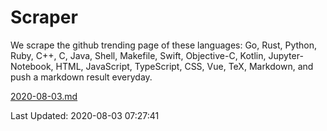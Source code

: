 # Scraper

We scrape the github trending page of these languages: Go, Rust, Python, Ruby, C++, C, Java, Shell, Makefile, Swift, Objective-C, Kotlin, Jupyter-Notebook, HTML, JavaScript, TypeScript, CSS, Vue, TeX, Markdown, and push a markdown result everyday.

[2020-08-03.md](https://github.com/yangwenmai/github-trending-backup/blob/master/2020-08-03.md)

Last Updated: 2020-08-03 07:27:41